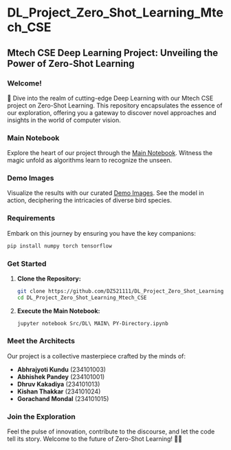 # DL_Project_Zero_Shot_Learning_Mtech_CSE

## Mtech CSE Deep Learning Project: Unveiling the Power of Zero-Shot Learning

### Welcome!
🚀 Dive into the realm of cutting-edge Deep Learning with our Mtech CSE project on Zero-Shot Learning. This repository encapsulates the essence of our exploration, offering you a gateway to discover novel approaches and insights in the world of computer vision.

### Main Notebook
Explore the heart of our project through the [Main Notebook](https://github.com/Abhrajyoti00/DL_Project_Zero_Shot_Learning_Mtech_CSE/blob/main/Src/DL%20MAIN%20PY-Directory.ipynb). Witness the magic unfold as algorithms learn to recognize the unseen.

### Demo Images
Visualize the results with our curated [Demo Images](https://github.com/Abhrajyoti00/DL_Project_Zero_Shot_Learning_Mtech_CSE/tree/main/Src/demo_images). See the model in action, deciphering the intricacies of diverse bird species.

### Requirements
Embark on this journey by ensuring you have the key companions:
```bash
pip install numpy torch tensorflow
```

### Get Started
1. **Clone the Repository:**
   ```bash
   git clone https://github.com/DZ521111/DL_Project_Zero_Shot_Learning_Mtech_CSE.git
   cd DL_Project_Zero_Shot_Learning_Mtech_CSE
   ```
2. **Execute the Main Notebook:**
   ```bash
   jupyter notebook Src/DL\ MAIN\ PY-Directory.ipynb
   ```

### Meet the Architects
Our project is a collective masterpiece crafted by the minds of:
- **Abhrajyoti Kundu** (234101003)
- **Abhishek Pandey** (234101001)
- **Dhruv Kakadiya** (234101013)
- **Kishan Thakkar** (234101024)
- **Gorachand Mondal** (234101015)

### Join the Exploration
Feel the pulse of innovation, contribute to the discourse, and let the code tell its story. Welcome to the future of Zero-Shot Learning! 🌟✨
